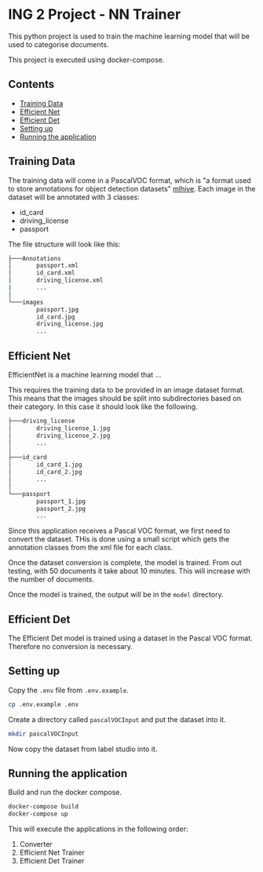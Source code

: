 # ING 2 Project - NN Trainer

This python project is used to train the machine learning model that will be used to categorise documents.

This project is executed using docker-compose.

## Contents

* [Training Data](#training-data)
* [Efficient Net](#efficient-net)
* [Efficient Det](#efficient-det)
* [Setting up](#setting-up)
* [Running the application](#running-the-application)


## Training Data

The training data will come in a PascalVOC format, which is "a format used to store annotations for object detection datasets" [mlhive](https://mlhive.com/2022/02/read-and-write-pascal-voc-xml-annotations-in-python). Each image in the dataset will be annotated with 3 classes:

* id_card
* driving_license
* passport

The file structure will look like this:

```bash
├───Annotations
│       passport.xml
│       id_card.xml
│       driving_license.xml
|       ...
│
└───images
        passport.jpg
        id_card.jpg
        driving_license.jpg
        ...

```

## Efficient Net

EfficientNet is a machine learning model that ...

This requires the training data to be provided in an image dataset format. This means that the images should be split into subdirectories based on their category. In this case it should look like the following.

```bash
├───driving_license
│       driving_license_1.jpg
│       driving_license_2.jpg
│       ...
│
├───id_card
│       id_card_1.jpg
│       id_card_2.jpg
│       ... 
│
└───passport
        passport_1.jpg
        passport_2.jpg
        ... 
```

Since this application receives a Pascal VOC format, we first need to convert the dataset. THis is done using a small script which gets the annotation classes from the xml file for each class.

Once the dataset conversion is complete, the model is trained. From out testing, with 50 documents it take about 10 minutes. This will increase with the number of documents.

Once the model is trained, the output will be in the `model` directory.

## Efficient Det

The Efficient Det model is trained using a dataset in the Pascal VOC format. Therefore no conversion is necessary.

## Setting up

Copy the `.env` file from `.env.example`.

```bash
cp .env.example .env
```

Create a directory called `pascalVOCInput` and put the dataset into it.

```bash
mkdir pascalVOCInput
```

Now copy the dataset from label studio into it.

## Running the application

Build and run the docker compose.

```bash
docker-compose build
docker-compose up 
```

This will execute the applications in the following order:

1. Converter
2. Efficient Net Trainer
3. Efficient Det Trainer
